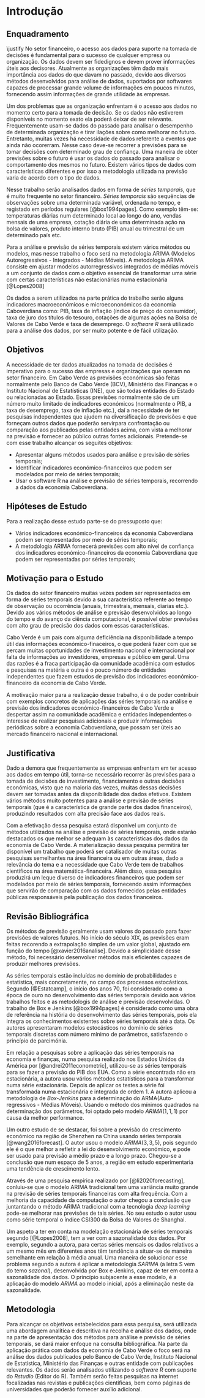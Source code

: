 # Introdução

## Enquadramento

\justify 
No setor financeiro, o acesso aos dados para suporte na tomada de decisões é fundamental para o sucesso de qualquer empresa ou organização. Os dados devem ser fidedignos e devem prover informações úteis aos decisores. Atualmente as organizações têm dado mais importância aos dados do que davam no passado, devido aos diversos métodos desenvolvidos para análise de dados, suportados por softwares capazes de processar grande volume de informações em poucos minutos, fornecendo assim informações de grande utilidade às empresas.

Um dos problemas que as organização enfrentam é o acesso aos dados no momento certo para a tomada de decisão. Se os dados não estiverem disponíveis no momento exato ela poderá deixar de ser relevante. Frequentemente usam-se dados do passado para analisar o desempenho de determinada organização e tirar ilações sobre como melhorar no futuro. Entretanto, muitas vezes há necessidade de dados referente a eventos que ainda não ocorerram. Nesse caso deve-se recorrer a previsões para se tomar decisões com determinado grau de confiança.
Uma maneira de obter previsões sobre o futuro é usar os dados do passado para analisar o  comportamento dos mesmos no futuro. Existem vários tipos de dados com características diferentes e por isso a metodologia utilizada na previsão varia de acordo com o tipo de dados.

Nesse trabalho serão analisados dados em forma de *séries temporais*, que é muito frequente no setor financeiro. *Séries temporais* são sequências de observações sobre uma determinada variável, ordenada no tempo, e registado em períodos regulares [@box1994pages]. Como exemplo têm-se: temperaturas diárias num determinado local ao longo do ano, vendas mensais de uma empresa, cotação diária de uma determinada ação na bolsa de valores, produto interno bruto (PIB) anual ou trimestral de um determinado país etc.

Para a análise e previsão de séries temporais existem vários métodos ou modelos, mas nesse trabalho o foco será na metodologia ARIMA (Modelos Autoregressivos - Integrados - Médias Móveis). A metodologia ARIMA consiste em ajustar modelos autorregressivos integrados de médias móveis a um conjunto de dados com o objetivo essencial de transformar uma série com certas características não estacionárias numa estacionária [@Lopes2008]

Os dados a serem utilizados na parte prática do trabalho serão alguns indicadores macroeconómicos e microecononómicos da economia Caboverdiana como: PIB, taxa de inflação (índice de preço do consumidor), taxa de juro dos títulos do tesouro, cotações de algumas ações na Bolsa de Valores de Cabo Verde e  taxa de desemprego. O *software R* será utilizado para a análise dos dados, por ser muito potente e de fácil utilização.

## Objetivos

A necessidade de ter dados atualizados na tomada de decisões é imperativo para o sucesso  das empresas e organizações que operam no setor financeiro. Em Cabo Verde as previsões económicas são feitas normalmente pelo Banco de Cabo Verde (BCV), Ministério das Finanças e o Instituto Nacional de Estatísticas (INE), que são todas entidades do Estado ou relacionadas ao Estado. Essas previsões normalmente são de um número muito limitado de indicadores económicos (normalmente o PIB, a taxa de desemprego, taxa de inflação etc.), daí a necessidade de ter pesquisas independentes que ajudem na diversificação de previsões e que forneçam outros dados que poderão servirpara confrontação ou comparação aos publicados pelas entidades acima, com vista a melhorar na previsão e fornecer ao público outras fontes adicionais. Pretende-se com esse trabalho alcançar os seguites objetivos:

  * Apresentar alguns métodos usados para análise e previsão de séries temporais;
  * Identificar indicadores económico-financeiros que podem ser modelados por meio de séries temporais;
  * Usar o software R na análise e previsão de séries temporais, recorrendo  a dados da economia Caboverdiana.


## Hipóteses de Estudo

Para a realização desse estudo parte-se do pressuposto que:

  * Vários indicadores económico-financeiros da economia Caboverdiana podem ser representados por meio de séries temporais;
  * A metodologia ARIMA fornecerá previsões com alto nível de confiança dos indicadores económico-financeiros da economia Caboverdiana que podem ser  representadas por séries temporais;
  
## Motivação para o Estudo

Os dados do setor financeiro muitas vezes podem ser representados em forma de séries temporais devido a sua característica referente ao tempo de observação ou ocorrência (anuais, trimestrais, mensais, díarias etc.). Devido aos vários métodos de análise e previsão desenvolvidos ao longo do tempo e do avanço da ciência computacional, é possível obter previsões com alto grau de precisão dos dados com essas características.

Cabo Verde é um país com alguma deficiência na disponibilidade a tempo útil das informações económico-finaceiros, o que poderá fazer com que se percam muitas oportunidades de investimento nacional e internacional por falta de informações ao investidores, empresas e público em geral. Uma das razões é a fraca participação da comunidade acadêmica com estudos e pesquisas na matéria e outra é o pouco número de entidades independentes que fazem estudos de previsão dos indicadores económico-financeiro da economia de Cabo Verde.

A motivação maior para a realização desse trabalho, é o de poder contribuir com exemplos concretos de aplicações das séries temporais na análise e previsão dos indicadores económico-financeiros de Cabo Verde e despertar assim na comunidade acadêmica e entidades independentes o interesse de realizar pesquisas adicionais e produzir informações periódicas sobre a economia Caboverdiana,  que possam ser úteis ao mercado financeiro nacional e internacional.

## Justificativa

Dado a demora que frequentemente as empresas enfrentam em ter acesso aos dados em tempo útil, torna-se necessário recorrer às previsões para a tomada de decisões de investimento, financiamento e outras decisões económicas, visto que na maioria das vezes, muitas dessas decisões devem ser tomadas antes da disponibilidade dos dados efetivos. Existem vários métodos muito potentes para a análise e previsão de séries temporais (que é a característica de grande parte dos dados financeiros), produzindo resultados com alta  precisão face aos dados reais.


Com a efetivação dessa pesquisa estará disponível um conjunto de métodos utilizados na análise e previsão de séries temporais, onde estarão destacados os que melhor se adequam às características dos dados da economia de Cabo Verde. A materialização dessa pesquisa permitirá ter disponível um trabalho que poderá ser catalisador de muitas outras pesquisas semelhantes na área financeira ou em outras áreas, dado a relevância do tema e a necessidade que Cabo Verde tem de trabalhos científicos na área matemática-financeira. Além disso, essa pesquisa produzirá um leque diverso de indicadores financeiros que podem ser modelados por meio de séries temporais, fornecendo assim informações que servirão de comparação com os dados fornecidos pelas entidades públicas responsáveis pela publicação dos dados financeiros.

## Revisão Bibliográfica

Os métodos de previsão geralmente usam valores do passado para fazer previsões de valores futuros. No início do século XIX, as previsões eram feitas recorendo a extrapolação simples de um valor global, ajustado em função do tempo [@xavier2016analise]. Devido a simplicidade desse método, foi necessário desenvolver métodos mais eficientes capazes de produzir melhores previsões.

As séries temporais estão incluídas no domínio de probabilidades e estatística, mais concretamente, no campo dos processos estocásticos. Segundo [@Estatcamp], o início dos anos 70, foi considerado como a época de ouro no desenvolvimento das séries temporais devido aos vários trabalhos feitos e as metodologis de análise e previsão desenvolvidas. O trabalho de Box e Jenkins [@box1994pages] é considerado como uma obra de referência na história do desenvolvimento das séries temporais, pois ela integra os conhecimentos existentes sobre séries temporais até a data. Os autores apresentaram modelos estocásticos no domínio de séries temporais discretas com número mínimo de parâmetros, satisfazendo o princípio de parcimónia.


Em relação a pesquisas sobre a aplicação das séries temporais na economia e finanças, numa pesquisa realizado nos Estados Unidos da América por [@andrei2011econometric], utilizou-se as séries temporais para se fazer a previsão do PIB dos EUA. Como a série encontrada não era estacionária, a autora usou vários métodos estatísticos para a transformar numa série estacionária. Depois de aplicar os testes a série foi transformada numa estacionária e integrada de ordem 1. A autora aplicou a metodologia de *Box-Jenkins* para a determinação do ARMA(Auto-regressivos - Médias Móveis). Usando o método dos mínimos quadrados na determinação dos parâmetros, foi optado pelo modelo $ARIMA(1, 1, 1)$ por causa da melhor performance.


Um outro estudo de se destacar, foi sobre a previsão do crescimento económico na região de Shenzhen na China usando séries temporais [@wang2016forecast].  O autor usou o modelo $ARIMA(3, 3, 5)$, pois segundo ele é o que melhor a refletir a lei do desenvolvimento económico, e pode ser usado para previsão a médio prazo e a longo prazo. Chegou-se a conclusão que num espaço de 5 anos, a região em estudo experimentaria uma tendência de crescimento lento.


Através de uma pesquisa empírica realizado por [@li2020forecasting], conluiu-se que o modelo ARIMA tradicional tem uma variância muito grande na previsão de séries temporais financeiras com alta frequência. Com a melhoria da capacidade da computação o autor chegou a conclusão que juntantando o método ARIMA tradicional com a tecnologia *deep learning* pode-se melhorar nas previsões de tais séries. No seu estudo o autor usou como série temporal o índice CSI300 da Bolsa de Valores de Shanghai.


Um aspeto a ter em conta na modelação  estacionária de séries temporais segundo [@Lopes2008], tem a ver com a sazonalidade dos dados. Por exemplo, segundo a autora, para certas séries mensais os dados relativos a um mesmo mês em diferentes anos têm tendência a situar-se de maneira semelhante em relação à média anual. Uma maneira de solucionar esse problema segundo a autora é aplicar a metodologia $SARIMA$ (a letra S vem do temo *sazonal*), desenvolvida por Box e Jenkins, capaz de ter em conta a sazonalidade dos dados. O princípio subjacente a esse modelo, é a aplicação do modelo $ARIMA$ ao modelo inicial, após a eliminação neste da sazonalidade.

## Metodologia

Para alcançar os objetivos estabelecidos para essa pesquisa, será utilizada uma abordagem analítica e descritiva na recolha e análise dos dados, onde na parte de apresentação dos métodos para análise e previsão de séries temporais, se dará maior enfoque na consulta bibliográfica. Na parte da aplicação prática com dados da economia de Cabo Verde o foco será na análise dos dados publicados pelo Banco de Cabo Verde, Instituto Nacional de Estatística, Ministério das Finanças e outras entidade com publicações relevantes. Os dados serão analisados utilizando o *software R* com suporte do *Rstudio* (Editor do R).
Também serão feitas pesquisas na internet focalizadas nas revistas e publicações científicas, bem como páginas de universidades que poderão fornecer auxílio adicional.
